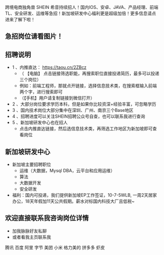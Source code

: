 跨境电商独角兽 SHEIN 希音持续招人！国内IOS、安卓、JAVA、产品经理、前端TL、安全研发、运维等急招！新加坡研发中心福利更是超级加倍！更多信息请点进来了解下啦！

## 急招岗位请看图片！

## 招聘说明
- 1 、内推直达： https://taou.cn/2ZBcz
  - （ 【电脑】 点击链接筛选职能，再搜索职位直接投递简历，最多可以投递三个岗位）
  -  例如：前端工程师，那就点开链接，选择信息技术类，在搜索框输入前端两个字，进行搜索即可
  - （【手机】用户请复制链接到微信打开）
- 2 、大部分岗位要求学历本科，但是如果你比较资深+经验丰富，可忽略学历
- 3 、国内技术岗位大部分集中在深圳、广州、南京三个Base地区
- 4 、招聘进度可以关注SHEIN招聘公众号自查，也可以联系我进行查询
- 5 、新加坡研发中心也在招人
  - 点击内推直达链接，然后选信息技术类，再筛选工作地区为新加坡即可查看岗位

## 新加坡研发中心
- 新加坡主要招聘职位
  - 运维（大数据，Mysql DBA，云平台和应用运维）
  - 算法
  - 大数据开发
  - 安全研发
- 福利：国内可投递，我们提供新加坡EP工作签证，10-7-5WLB, 一周2天居家办公，18天年假加11天公共假期。薪水对标国内科技大厂且低税~

## 欢迎直接联系我咨询岗位详情
- 加我脉脉好友私聊
- 或者看我主页联系我

腾讯
百度
阿里
字节
美团
小米
格力美的
拼多多
虾皮